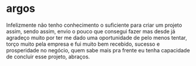 # argos

Infelizmente não tenho conhecimento o suficiente para criar um projeto assim, sendo assim, envio o pouco que consegui fazer mas desde já agradeço muito por ter me dado uma oportunidade de pelo menos tentar, torço muito pela empresa e fui muito bem recebido, sucesso e prosperidade no negócio, quem sabe mais pra frente eu tenha capacidade de concluir esse projeto, abraços.
